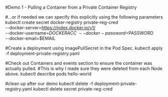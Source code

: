 #Demo 1 - Pulling a Container from a Private Container Registry

#...or if needed we can specify this explicitly using the following parameters
kubectl create secret docker-registry private-reg-cred \
    --docker-server=https://index.docker.io/v1/ \
    --docker-username=$DOCKERACC \
    --docker-password=$PASSWORD \
    --docker-email=$EMAIL

#Create a deployment using imagePullSecret in the Pod Spec.
kubectl apply -f deployment-private-registry.yaml


#Check out Containers and events section to ensure the container was actually pulled.
#This is why I made sure they were deleted from each Node above. 
kubectl describe pods hello-world


#clean up after our demo
kubectl delete -f deployment-private-registry.yaml
kubectl delete secret private-reg-cred
